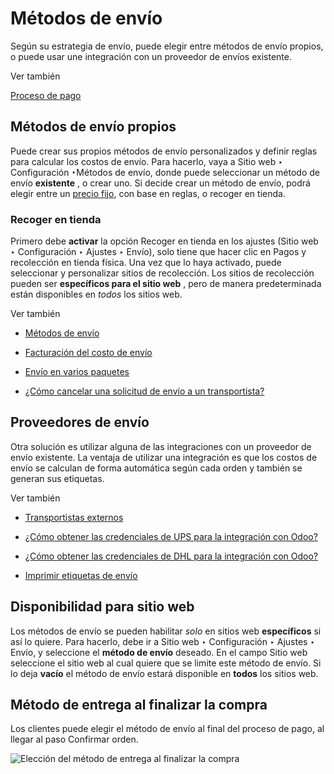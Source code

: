 # Métodos de envío

Según su estrategia de envío, puede elegir entre métodos de envío propios, o
puede usar une integración con un proveedor de envíos existente.

Ver también

[Proceso de pago](checkout.html)

## Métodos de envío propios

Puede crear sus propios métodos de envío personalizados y definir reglas para
calcular los costos de envío. Para hacerlo, vaya a Sitio web ‣ Configuración
‣Métodos de envío, donde puede seleccionar un método de envío **existente** ,
o crear uno. Si decide crear un método de envío, podrá elegir entre un [precio
fijo](../../../inventory_and_mrp/inventory/shipping_receiving/setup_configuration/delivery_method.html),
con base en reglas, o recoger en tienda.

### Recoger en tienda

Primero debe **activar** la opción Recoger en tienda en los ajustes (Sitio web
‣ Configuración ‣ Ajustes ‣ Envío), solo tiene que hacer clic en Pagos y
recolección en tienda física. Una vez que lo haya activado, puede seleccionar
y personalizar sitios de recolección. Los sitios de recolección pueden ser
**específicos para el sitio web** , pero de manera predeterminada están
disponibles en _todos_ los sitios web.

Ver también

  * [Métodos de envío](../../../inventory_and_mrp/inventory/shipping_receiving/setup_configuration/delivery_method.html)

  * [Facturación del costo de envío](../../../inventory_and_mrp/inventory/shipping_receiving/advanced_operations_shipping/invoicing.html)

  * [Envío en varios paquetes](../../../inventory_and_mrp/inventory/shipping_receiving/advanced_operations_shipping/multipack.html)

  * [¿Cómo cancelar una solicitud de envío a un transportista?](../../../inventory_and_mrp/inventory/shipping_receiving/advanced_operations_shipping/cancel.html)

## Proveedores de envío

Otra solución es utilizar alguna de las integraciones con un proveedor de
envío existente. La ventaja de utilizar una integración es que los costos de
envío se calculan de forma automática según cada orden y también se generan
sus etiquetas.

Ver también

  * [Transportistas externos](../../../inventory_and_mrp/inventory/shipping_receiving/setup_configuration/third_party_shipper.html)

  * [¿Cómo obtener las credenciales de UPS para la integración con Odoo?](../../../inventory_and_mrp/inventory/shipping_receiving/setup_configuration/ups_credentials.html)

  * [¿Cómo obtener las credenciales de DHL para la integración con Odoo?](../../../inventory_and_mrp/inventory/shipping_receiving/setup_configuration/dhl_credentials.html)

  * [Imprimir etiquetas de envío](../../../inventory_and_mrp/inventory/shipping_receiving/setup_configuration/labels.html)

## Disponibilidad para sitio web

Los métodos de envío se pueden habilitar _solo_ en sitios web **específicos**
si así lo quiere. Para hacerlo, debe ir a Sitio web ‣ Configuración ‣ Ajustes
‣ Envío, y seleccione el **método de envío** deseado. En el campo Sitio web
seleccione el sitio web al cual quiere que se limite este método de envío. Si
lo deja **vacío** el método de envío estará disponible en **todos** los sitios
web.

## Método de entrega al finalizar la compra

Los clientes puede elegir el método de envío al final del proceso de pago, al
llegar al paso Confirmar orden.

![Elección del método de entrega al finalizar la
compra](../../../../_images/shipping-checkout.png)

